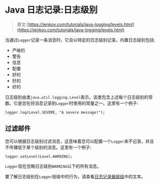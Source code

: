 # Java 日志记录:日志级别

> 原文:[https://jenkov.com/tutorials/java-logging/levels.html](https://jenkov.com/tutorials/java-logging/levels.html)

当通过`Logger`记录一条消息时，它会以特定的日志级别记录。内置日志级别包括:

*   严峻的
*   警告
*   信息
*   配置
*   好的
*   好的
*   好的

日志级别由类`java.util.logging.Level`表示。该类包含上述每个日志级别的常数。它是您在将消息记录到`Logger`时使用的常量之一。这里有一个例子:

```
logger.log(Level.SEVERE, "A severe message!");

```

## 过滤邮件

您可以根据日志级别过滤消息，这意味着您可以配置一个`Logger`来不记录，并且不传播低于某个级别的消息。这里有一个例子:

```
logger.setLevel(Level.WARNING);

```

`Logger`现在忽略日志级别`WARNING`以下的所有消息。

要了解日志级别在`Logger`层级中的行为，请查看[日志记录器层级](logger-hierarchy.html)中的文本。